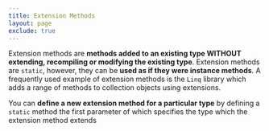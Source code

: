 ```yaml
---
title: Extension Methods
layout: page
exclude: true
---
```


Extension methods are **methods added to an existing type WITHOUT extending, recompiling or modifying the existing type**. Extension methods are `static`, however, they can be **used as if they were instance methods**. A frequently used example of extension methods is the `Linq` library which adds a range of methods to collection objects using extensions.

You can **define a new extension method for a particular type** by defining a `static` method the first parameter of which specifies the type which the extension method extends
<!--stackedit_data:
eyJoaXN0b3J5IjpbNzk1OTM2NzIyLDg0NTgwOTA2XX0=
-->